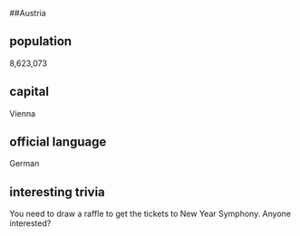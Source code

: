 ##Austria
## population
8,623,073

## capital
Vienna
 
## official language
German

## interesting trivia
You need to draw a raffle to get the tickets to New Year Symphony. Anyone interested?


